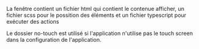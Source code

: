 La fenêtre contient un fichier html qui contient le contenue afficher, un fichier scss pour le possition des éléments et un fichier typescript pour exécuter des actions

Le dossier no-touch est utilisé si l'application n'utilise pas le touch screen dans la configuration de l'application.
